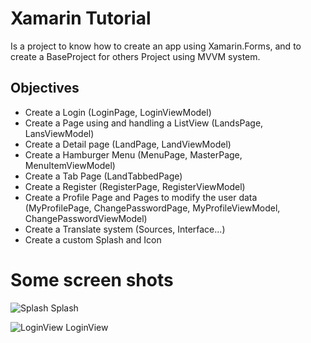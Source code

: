 # Xamarin Tutorial

Is a project to know how to create an app using Xamarin.Forms, and to create a BaseProject for others Project using MVVM system.

## Objectives

- Create a Login (LoginPage, LoginViewModel)
- Create a Page using and handling a ListView (LandsPage, LansViewModel)
- Create a Detail page (LandPage, LandViewModel)
- Create a Hamburger Menu (MenuPage, MasterPage, MenuItemViewModel)
- Create a Tab Page (LandTabbedPage)
- Create a Register (RegisterPage, RegisterViewModel)
- Create a Profile Page and Pages to modify the user data (MyProfilePage, ChangePasswordPage, MyProfileViewModel, ChangePasswordViewModel)
- Create a Translate system (Sources, Interface...)
- Create a custom Splash and Icon

# Some screen shots

![Splash](https://res.cloudinary.com/dacdvngec/image/upload/v1609963733/XamarinTutorial/splash_yswljk.png)
Splash

![LoginView](https://res.cloudinary.com/dacdvngec/image/upload/v1609963657/XamarinTutorial/login_ll1f5p.png)
LoginView
